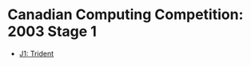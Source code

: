 # Canadian Computing Competition: 2003 Stage 1

* [J1: Trident][]

[J1: Trident]: http://www.dmoj.ca/problem/ccc03j1
